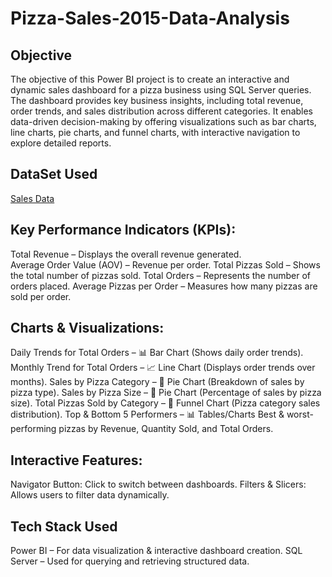 # Pizza-Sales-2015-Data-Analysis
## Objective
The objective of this Power BI project is to create an interactive and dynamic sales dashboard for a pizza business using SQL Server queries. The dashboard provides key business insights, including total revenue, order trends, and sales distribution across different categories. It enables data-driven decision-making by offering visualizations such as bar charts, line charts, pie charts, and funnel charts, with interactive navigation to explore detailed reports.

## DataSet Used
<a href="https://docs.google.com/spreadsheets/d/1ez12gnrcbQeu76Q1ZeaPCJNBy2wWO10H/edit?usp=drivesdk&ouid=105354283441221946385&rtpof=true&sd=true">Sales Data</a>

## Key Performance Indicators (KPIs):
Total Revenue – Displays the overall revenue generated.
<br>
Average Order Value (AOV) – Revenue per order.
Total Pizzas Sold – Shows the total number of pizzas sold.
Total Orders – Represents the number of orders placed.
Average Pizzas per Order – Measures how many pizzas are sold per order.

## Charts & Visualizations:
Daily Trends for Total Orders – 📊 Bar Chart (Shows daily order trends).
Monthly Trend for Total Orders – 📈 Line Chart (Displays order trends over months).
Sales by Pizza Category – 🥧 Pie Chart (Breakdown of sales by pizza type).
Sales by Pizza Size – 🍕 Pie Chart (Percentage of sales by pizza size).
Total Pizzas Sold by Category – 🔽 Funnel Chart (Pizza category sales distribution).
Top & Bottom 5 Performers – 📊 Tables/Charts
Best & worst-performing pizzas by Revenue, Quantity Sold, and Total Orders.

## Interactive Features:
Navigator Button: Click to switch between dashboards.
Filters & Slicers: Allows users to filter data dynamically.

## Tech Stack Used
Power BI – For data visualization & interactive dashboard creation.
SQL Server – Used for querying and retrieving structured data.


